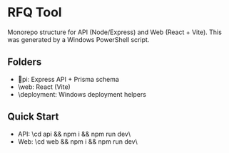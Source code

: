 # RFQ Tool

Monorepo structure for API (Node/Express) and Web (React + Vite).
This was generated by a Windows PowerShell script.

## Folders
- \pi\: Express API + Prisma schema
- \web\: React (Vite)
- \deployment\: Windows deployment helpers

## Quick Start
- API: \cd api && npm i && npm run dev\
- Web: \cd web && npm i && npm run dev\